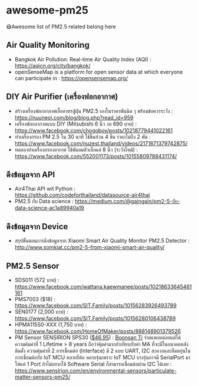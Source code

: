 # awesome-pm25
😷Awesome list of PM2.5 related belong here

## Air Quality Monitoring
- Bangkok Air Pollution: Real-time Air Quality Index (AQI) : https://aqicn.org/city/bangkok/
- openSenseMap is a platform for open sensor data at which everyone can participate in : https://opensensemap.org/

## DIY Air Purifier (เครื่องฟอกอากาศ)
- สร้างเครื่องฟอกอากาศเอื้ออาทรสู้ฝุ่น PM2.5 เองในราคาพันนิด ๆ พร้อมข้อควรระวัง : https://nuuneoi.com/blog/blog.php?read_id=959
- เครื่องฟอกอากาศแบบ DIY (Mitsubishi 6 นิ้ว งบ 690 บาท) : https://www.facebook.com/chogoboy/posts/10218779441022161
- ทำเครื่องกรอง PM 2.5 ใน 30 นาที ใช้ชิ้นส่วน 4 ชิ้น ราคาไม่ถึง 2 พัน : https://www.facebook.com/nuzest.thailand/videos/2171871379742875/
- ทดลองทำเครื่องกรองอากาศ ใช้พัดลมตัวเล็กแค่ 8 นิ้ว (ระวังไหม้) : https://www.facebook.com/552001173/posts/10155809788431174/

## ดึงข้อมูลจาก API
- Air4Thai API wit Python : https://github.com/codeforthailand/datasource-air4thai
- PM2.5 กับ Data science : https://medium.com/@gaingain/pm2-5-กับ-data-science-ac1a89940a19

## ดึงข้อมูลจาก Device
- สรุปขั้นตอนการดึงข้อมูลจาก Xiaomi Smart Air Quality Monitor PM2.5 Detector : http://www.somkiat.cc/pm2-5-from-xiaomi-smart-air-quality/

## PM2.5 Sensor
- SDS011 (572 บาท) : https://www.facebook.com/wattana.kaewmanee/posts/10218633645461161
- PMS7003 ($18) : https://www.facebook.com/SIT.Family/posts/10156283926493789
- SEN0177 (2,000 บาท) : https://www.facebook.com/SIT.Family/posts/10156280106438789
- HPMA115S0-XXX (1,750 บาท) : https://www.facebook.com/HomeOfMaker/posts/888148901379526
- PM Sensor SENSIRION SPS30 ([$46.95](https://www.sparkfun.com/products/15103)) : [Boonsan Ti](https://web.facebook.com/boonsanti.th) จ่ายแพงหน่อยแต่ได้ ความค้มค่าที่ 1 Lifetime > 8 years ถือว่าคุ้มค่ามากถ้าเทียบกับค่า MA ที่จะมีในอนาคตหลังติดตั้ง ความคุ้มค่าที่ 2 การเชื่อมต่อ (Interface) มี 2 แบบ UART, I2C สะดวกและยืดหยุ่นในการเชื่อมต่อกับ IoT MCU หลายยี่ห้อ หลายรุ่นเพราะ IoT MCU บางรุ่นอาจมี SerialPort มาให้แค่ 1 Port ถ้าไม่อยากใช้ Software Serial ก็สามารถเชื่อมต่อผ่าน I2C ได้เลย : https://www.sensirion.com/en/environmental-sensors/particulate-matter-sensors-pm25/

